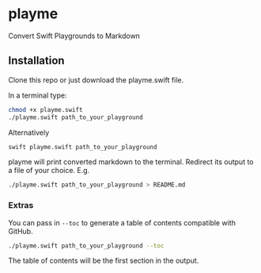 # playme
Convert Swift Playgrounds to Markdown


## Installation

Clone this repo or just download the playme.swift file.

In a terminal type:

```sh
chmod +x playme.swift
./playme.swift path_to_your_playground
```

Alternatively

```sh
swift playme.swift path_to_your_playground
```

playme will print converted markdown to the terminal. Redirect its output to a file of your choice. E.g.

```sh
./playme.swift path_to_your_playground > README.md
```

### Extras

You can pass in `--toc` to generate a table of contents compatible with GitHub.

```sh
./playme.swift path_to_your_playground --toc
```

The table of contents will be the first section in the output.
